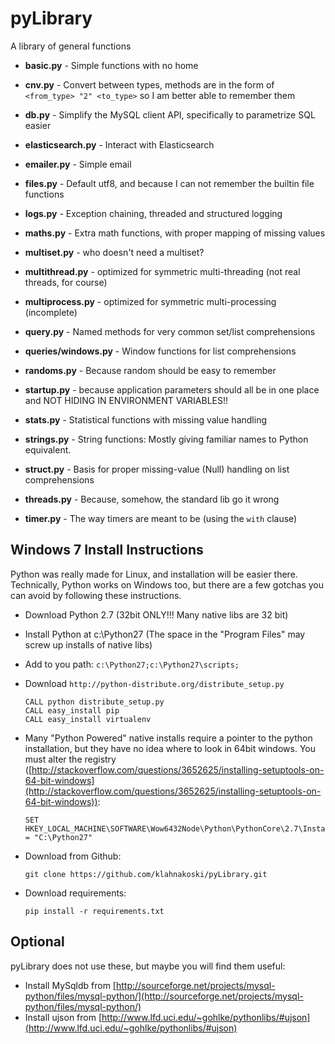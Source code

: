 pyLibrary
=========


A library of general functions

  * **basic.py** - Simple functions with no home

  * **cnv.py** - Convert between types, methods are in the form of ```<from_type> "2" <to_type>``` so
I am better able to remember them

  * **db.py** - Simplify the MySQL client API, specifically to parametrize SQL easier

  * **elasticsearch.py** - Interact with Elasticsearch

  * **emailer.py** - Simple email

  * **files.py** - Default utf8, and because I can not remember the builtin file functions

  * **logs.py** - Exception chaining, threaded and structured logging

  * **maths.py** - Extra math functions, with proper mapping of missing values

  * **multiset.py** - who doesn't need a multiset?

  * **multithread.py** - optimized for symmetric multi-threading (not real threads, for course)

  * **multiprocess.py** - optimized for symmetric multi-processing (incomplete)

  * **query.py** - Named methods for very common set/list comprehensions

  * **queries/windows.py** - Window functions for list comprehensions

  * **randoms.py** - Because random should be easy to remember

  * **startup.py** - because application parameters should all be in one place and NOT HIDING IN ENVIRONMENT VARIABLES!!

  * **stats.py** - Statistical functions with missing value handling

  * **strings.py** - String functions:  Mostly giving familiar names to Python equivalent.

  * **struct.py** - Basis for proper missing-value (Null) handling on list comprehensions

  * **threads.py** - Because, somehow, the standard lib go it wrong

  * **timer.py** - The way timers are meant to be (using the ```with``` clause)
  
  



Windows 7 Install Instructions 
------------------------------

Python was really made for Linux, and installation will be easier there.  Technically, Python works on Windows too, but
there are a few gotchas you can avoid by following these instructions.

  * Download Python 2.7 (32bit ONLY!!! Many native libs are 32 bit)
  * Install Python at c:\Python27 (The space in the "Program Files" may screw up installs of native libs)
  * Add to you path: ```c:\Python27;c:\Python27\scripts;```
  * Download ```http://python-distribute.org/distribute_setup.py```
 
        CALL python distribute_setup.py
        CALL easy_install pip
        CALL easy_install virtualenv

  * Many "Python Powered" native installs require a pointer to the python installation, but they have no idea where to
  look in 64bit windows.  You must alter the registry ([http://stackoverflow.com/questions/3652625/installing-setuptools-on-64-bit-windows](http://stackoverflow.com/questions/3652625/installing-setuptools-on-64-bit-windows)):
  
        SET HKEY_LOCAL_MACHINE\SOFTWARE\Wow6432Node\Python\PythonCore\2.7\InstallPath = "C:\Python27"

  * Download from Github:

     	git clone https://github.com/klahnakoski/pyLibrary.git

  * Download requirements:

		pip install -r requirements.txt

Optional
--------

pyLibrary does not use these, but maybe you will find them useful:

  * Install MySqldb from [http://sourceforge.net/projects/mysql-python/files/mysql-python/](http://sourceforge.net/projects/mysql-python/files/mysql-python/)
  * Install ujson from [http://www.lfd.uci.edu/~gohlke/pythonlibs/#ujson](http://www.lfd.uci.edu/~gohlke/pythonlibs/#ujson)